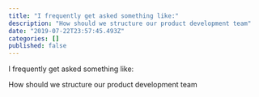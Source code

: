 ```yaml
---
title: "I frequently get asked something like:"
description: "How should we structure our product development team"
date: "2019-07-22T23:57:45.493Z"
categories: []
published: false
---
```


  

I frequently get asked something like:

How should we structure our product development team
